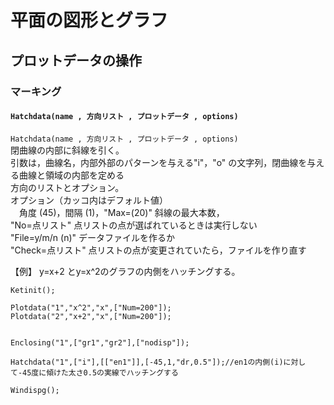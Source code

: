 # 平面の図形とグラフ  
## プロットデータの操作  
### マーキング  
#### `Hatchdata(name , 方向リスト , プロットデータ , options)`  
`Hatchdata(name , 方向リスト , プロットデータ , options)`  
閉曲線の内部に斜線を引く。  
引数は，曲線名，内部外部のパターンを与える"i"，"o" の文字列，閉曲線を与える曲線と領域の内部を定める  
方向のリストとオプション。  
オプション（カッコ内はデフォルト値）  
　角度 (45)，間隔 (1)，"Max=(20)" 斜線の最大本数，  
"No=点リスト" 点リストの点が選ばれているときは実行しない  
"File=y/m/n (n)" データファイルを作るか  
"Check=点リスト" 点リストの点が変更されていたら，ファイルを作り直す  
  
【例】 y=x+2 とy=x^2のグラフの内側をハッチングする。  
```  
Ketinit();  
  
Plotdata("1","x^2","x",["Num=200"]);  
Plotdata("2","x+2","x",["Num=200"]);  
  
  
Enclosing("1",["gr1","gr2"],["nodisp"]);  
  
Hatchdata("1",["i"],[["en1"]],[-45,1,"dr,0.5"]);//en1の内側(i)に対して-45度に傾けた太さ0.5の実線でハッチングする  
  
Windispg();  
```
